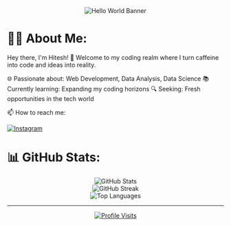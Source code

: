 <div align="center">
  <img src="https://github.com/hitesh099/hitesh099/blob/main/banner.png" alt="Hello World Banner" />
</div>

# 👨‍💻 About Me:

Hey there, I'm Hitesh! 👋 Welcome to my coding realm where I turn caffeine into code and ideas into reality.

🌐 Passionate about: Web Development, Data Analysis, Data Science
📚 Currently learning: Expanding my coding horizons
🔍 Seeking: Fresh opportunities in the tech world

📫 How to reach me:
<p>
  <a href="https://www.instagram.com/_hitesh099_/">
    <img alt="Instagram" src="https://img.shields.io/badge/Instagram-_-brightgreen?style=flat-square&logo=instagram">
  </a>
</p>

# 📊 GitHub Stats:

<div align="center">
  <img src="https://github-readme-stats.vercel.app/api?username=hitesh099&theme=dark&show_icons=true&count_private=true" alt="GitHub Stats" />
</div>
<div align="center">
  <img src="https://github-readme-streak-stats.herokuapp.com/?user=hitesh099&theme=dark" alt="GitHub Streak" />
</div>
<div align="center">
  <img src="https://github-readme-stats.vercel.app/api/top-langs/?username=hitesh099&theme=dark&layout=compact" alt="Top Languages" />
</div>

---

<div align="center">
  <a href="https://visitcount.itsvg.in/api?id=hitesh099&icon=0&color=0">
    <img src="https://visitcount.itsvg.in/api?id=hitesh099&icon=0&color=0" alt="Profile Visits" />
  </a>
</div>


